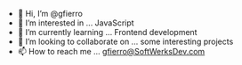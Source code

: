 - 👋 Hi, I’m @gfierro
- 👀 I’m interested in ... JavaScript
- 🌱 I’m currently learning ... Frontend development
- 💞️ I’m looking to collaborate on ... some interesting projects
- 📫 How to reach me ... gfierro@SoftWerksDev.com

<!---
gfierro/gfierro is a ✨ special ✨ repository because its `README.md` (this file) appears on your GitHub profile.
You can click the Preview link to take a look at your changes.
--->
